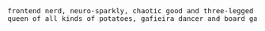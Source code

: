 
<pre>
frontend nerd, neuro-sparkly, chaotic good and three-legged dog mom.
queen of all kinds of potatoes, gafieira dancer and board game diplomat with questionable strategies.
</pre>

 
